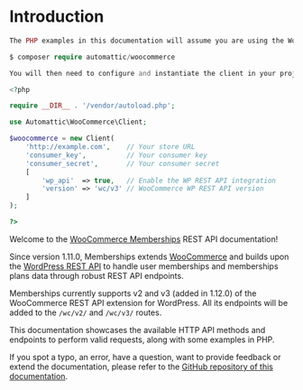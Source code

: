 # Introduction

```php
The PHP examples in this documentation will assume you are using the WooCommerce client from Automattic to connect to the WooCommerce REST API, which you can require in your project via Composer:

$ composer require automattic/woocommerce

You will then need to configure and instantiate the client in your project, like so:

<?php

require __DIR__ . '/vendor/autoload.php';

use Automattic\WooCommerce\Client;

$woocommerce = new Client(
    'http://example.com',    // Your store URL
    'consumer_key',          // Your consumer key
    'consumer_secret',       // Your consumer secret
    [
        'wp_api'  => true,   // Enable the WP REST API integration
        'version' => 'wc/v3' // WooCommerce WP REST API version
    ]
);

?>
```

Welcome to the [WooCommerce Memberships](https://woocommerce.com/products/woocommerce-memberships/) REST API documentation! 

Since version 1.11.0, Memberships extends [WooCommerce](https://woocommerce.com/) and builds upon the [WordPress REST API](http://v2.wp-api.org/) to handle user memberships and memberships plans data through robust REST API endpoints.

Memberships currently supports v2 and v3 (added in 1.12.0) of the WooCommerce REST API extension for WordPress. All its endpoints will be added to the `/wc/v2/` and `/wc/v3/` routes.

This documentation showcases the available HTTP API methods and endpoints to perform valid requests, along with some examples in PHP.

If you spot a typo, an error, have a question, want to provide feedback or extend the documentation, please refer to the [GitHub repository of this documentation](https://github.com/skyverge/woocommerce-memberships-rest-api-docs).

